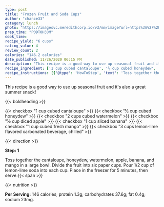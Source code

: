 ```yaml
---
type: post
title: "Frozen Fruit and Soda Cups"
author: "chance33"
category: lunch
photo: "https://imagesvc.meredithcorp.io/v3/mm/image?url=https%3A%2F%2Fimages.media-allrecipes.com%2Fuserphotos%2F227112.jpg"
prep_time: "P0DT0H30M"
cook_time: 
recipe_yield: "6 cups"
rating_value: 4
review_count: 2
calories: "146.2 calories"
date_published: 11/26/2020 06:15 PM
description: "This recipe is a good way to use up seasonal fruit and it's also a great summer snack!"
recipe_ingredient: ['1 cup cubed cantaloupe', '½ cup cubed honeydew', '2 cups cubed watermelon', '½ cup diced apple', '1 cup sliced banana', '1 cup cubed fresh mango', '3 cups lemon-lime flavored carbonated beverage, chilled']
recipe_instructions: [{'@type': 'HowToStep', 'text': 'Toss together the cantaloupe, honeydew, watermelon, apple, banana, and mango in a large bowl.  Divide the fruit into six paper cups.  Pour 1/2 cup of lemon-lime soda into each cup.  Place in the freezer for 5 minutes, then serve.\n'}]
---
```


This recipe is a good way to use up seasonal fruit and it's also a great summer snack! 

{{< boldheading >}}

{{< checkbox "1 cup cubed cantaloupe" >}}
{{< checkbox "½ cup cubed honeydew" >}}
{{< checkbox "2 cups cubed watermelon" >}}
{{< checkbox "½ cup diced apple" >}}
{{< checkbox "1 cup sliced banana" >}}
{{< checkbox "1 cup cubed fresh mango" >}}
{{< checkbox "3 cups lemon-lime flavored carbonated beverage, chilled" >}}


{{< direction >}}

**Step: 1**

Toss together the cantaloupe, honeydew, watermelon, apple, banana, and mango in a large bowl.  Divide the fruit into six paper cups.  Pour 1/2 cup of lemon-lime soda into each cup.  Place in the freezer for 5 minutes, then serve.{{< span >}}

{{< nutrition >}}

**Per Serving:** 146 calories; protein 1.3g; carbohydrates 37.6g; fat 0.4g; sodium 23mg.